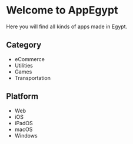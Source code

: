 # Welcome to AppEgypt

Here you will find all kinds of apps made in Egypt.

## Category

* eCommerce
* Utilities
* Games
* Transportation

## Platform

* Web
* iOS
* iPadOS
* macOS
* Windows
